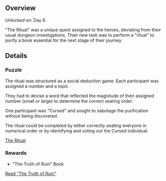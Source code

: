 <!-- title: The Ritual -->
<!-- quote: Get the order correct, and the ritual succeeds! -->
<!-- chapter: 1 -->
<!-- images: (Star Site: Chaos Overview #1), (Star Site: Chaos Overview #2), (Star Site: Chaos Concept Art #3), (Star Site: Elpis Overview #4) -->
<!-- model: false -->

## Overview

_Unlocked on:_ Day 6

"The Ritual" was a unique quest assigned to the heroes, deviating from their usual dungeon investigations. Their new task was to perform a "ritual" to purify a book essential for the next stage of their journey.

## Details

### Puzzle

The ritual was structured as a social deduction game. Each participant was assigned a number and a topic.

They had to devise a word that reflected the magnitude of their assigned number (small or large) to determine the correct seating order.

One participant was "Cursed" and sought to sabotage the purification without being discovered.

The ritual could be completed by either correctly seating everyone in numerical order or by identifying and voting out the Cursed individual.

[The Ritual](#embed:https://www.youtube.com/live/tJ_YXGE3o2w?si=PuRoJPyk6DJCIjQC&t=5809)

### Rewards

- "The Truth of Ruin" Book

[Read "The Truth of Ruin"](#text:the-truth-of-ruin)
